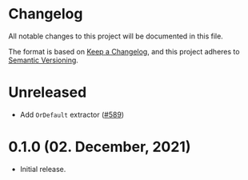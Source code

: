 # Changelog

All notable changes to this project will be documented in this file.

The format is based on [Keep a Changelog](https://keepachangelog.com/en/1.0.0/),
and this project adheres to [Semantic Versioning](https://semver.org/spec/v2.0.0.html).

# Unreleased

- Add `OrDefault` extractor ([#589])

[#589]: https://github.com/tokio-rs/axum/pull/589

# 0.1.0 (02. December, 2021)

- Initial release.
